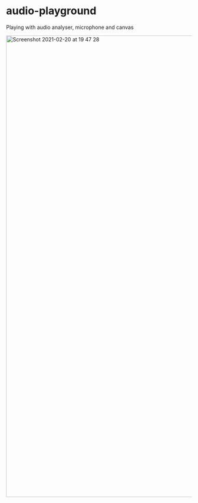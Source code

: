 # audio-playground
Playing with audio analyser, microphone and canvas

<img width="1251" alt="Screenshot 2021-02-20 at 19 47 28" src="https://user-images.githubusercontent.com/6273120/108606847-91a8d300-73b4-11eb-9e47-9bcb71295d31.png">
